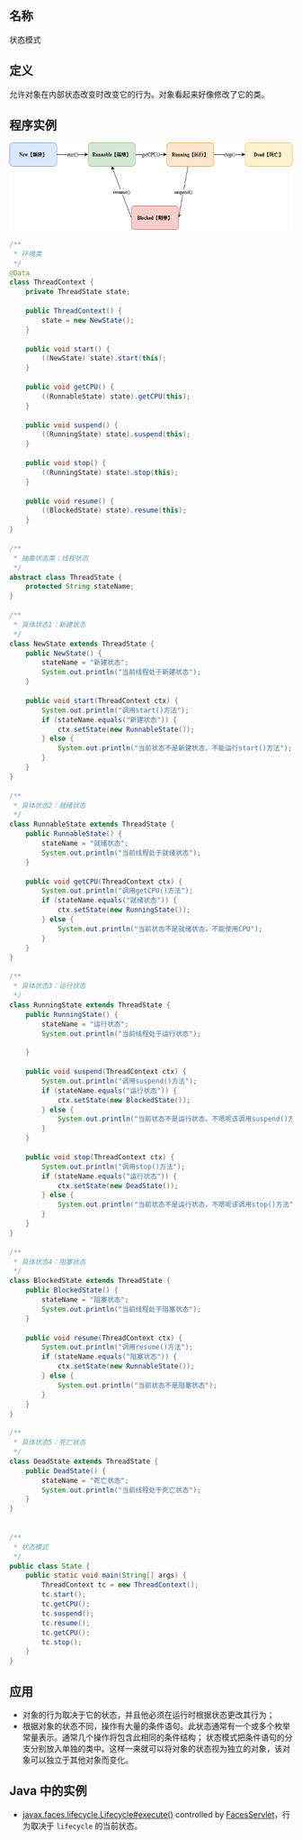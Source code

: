 ## 名称

状态模式

## 定义

允许对象在内部状态改变时改变它的行为。对象看起来好像修改了它的类。

## 程序实例

![有限状态机](./assets/有限状态机.drawio.png)

```java
/**
 * 环境类
 */
@Data
class ThreadContext {
    private ThreadState state;

    public ThreadContext() {
        state = new NewState();
    }

    public void start() {
        ((NewState) state).start(this);
    }

    public void getCPU() {
        ((RunnableState) state).getCPU(this);
    }

    public void suspend() {
        ((RunningState) state).suspend(this);
    }

    public void stop() {
        ((RunningState) state).stop(this);
    }

    public void resume() {
        ((BlockedState) state).resume(this);
    }
}

/**
 * 抽象状态类：线程状态
 */
abstract class ThreadState {
    protected String stateName;
}

/**
 * 具体状态1：新建状态
 */
class NewState extends ThreadState {
    public NewState() {
        stateName = "新建状态";
        System.out.println("当前线程处于新建状态");
    }

    public void start(ThreadContext ctx) {
        System.out.println("调用start()方法");
        if (stateName.equals("新建状态")) {
            ctx.setState(new RunnableState());
        } else {
            System.out.println("当前状态不是新建状态，不能运行start()方法");
        }
    }
}

/**
 * 具体状态2：就绪状态
 */
class RunnableState extends ThreadState {
    public RunnableState() {
        stateName = "就绪状态";
        System.out.println("当前线程处于就绪状态");
    }

    public void getCPU(ThreadContext ctx) {
        System.out.println("调用getCPU()方法");
        if (stateName.equals("就绪状态")) {
            ctx.setState(new RunningState());
        } else {
            System.out.println("当前状态不是就绪状态，不能使用CPU");
        }
    }
}

/**
 * 具体状态3：运行状态
 */
class RunningState extends ThreadState {
    public RunningState() {
        stateName = "运行状态";
        System.out.println("当前线程处于运行状态");

    }

    public void suspend(ThreadContext ctx) {
        System.out.println("调用suspend()方法");
        if (stateName.equals("运行状态")) {
            ctx.setState(new BlockedState());
        } else {
            System.out.println("当前状态不是运行状态，不嗯呢该调用suspend()方法");
        }
    }

    public void stop(ThreadContext ctx) {
        System.out.println("调用stop()方法");
        if (stateName.equals("运行状态")) {
            ctx.setState(new DeadState());
        } else {
            System.out.println("当前状态不是运行状态，不嗯呢该调用stop()方法");
        }
    }
}

/**
 * 具体状态4：阻塞状态
 */
class BlockedState extends ThreadState {
    public BlockedState() {
        stateName = "阻塞状态";
        System.out.println("当前线程处于阻塞状态");
    }

    public void resume(ThreadContext ctx) {
        System.out.println("调用resume()方法");
        if (stateName.equals("阻塞状态")) {
            ctx.setState(new RunnableState());
        } else {
            System.out.println("当前状态不是阻塞状态");
        }
    }
}

/**
 * 具体状态5：死亡状态
 */
class DeadState extends ThreadState {
    public DeadState() {
        stateName = "死亡状态";
        System.out.println("当前线程处于死亡状态");
    }
}


/**
 * 状态模式
 */
public class State {
    public static void main(String[] args) {
        ThreadContext tc = new ThreadContext();
        tc.start();
        tc.getCPU();
        tc.suspend();
        tc.resume();
        tc.getCPU();
        tc.stop();
    }
}
```

## 应用

- 对象的行为取决于它的状态，并且他必须在运行时根据状态更改其行为；
- 根据对象的状态不同，操作有大量的条件语句。此状态通常有一个或多个枚举常量表示。通常几个操作将包含此相同的条件结构；
  状态模式把条件语句的分支分别放入单独的类中。这样一来就可以将对象的状态视为独立的对象，该对象可以独立于其他对象而变化。

## Java 中的实例

- [javax.faces.lifecycle.Lifecycle#execute()](http://docs.oracle.com/javaee/7/api/javax/faces/lifecycle/Lifecycle.html#execute-javax.faces.context.FacesContext-) controlled by [FacesServlet](http://docs.oracle.com/javaee/7/api/javax/faces/webapp/FacesServlet.html)，行为取决于 `lifecycle` 的当前状态。

